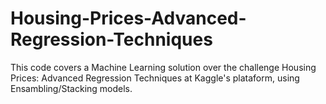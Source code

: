 # Housing-Prices-Advanced-Regression-Techniques
This code covers a Machine Learning solution over the challenge Housing Prices: Advanced Regression Techniques at Kaggle's plataform, using Ensambling/Stacking models.

